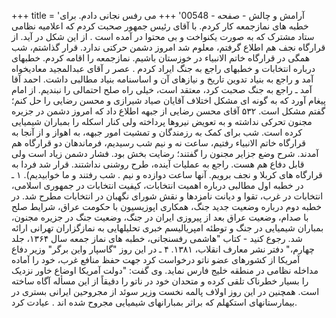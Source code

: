 +++
title = 'آرامش و چالش - صفحه - 00548'
+++
می رفس نجانی دادم. برای خطبه های نمازجمعه کار کردم. با آقای رئیس جمهور صحبت کردم که اعلامیه نظامی ستاد مشترک که به صورت یکنواخت و بی محتوا در آمده است . از این شکل در آید. از قرارگاه نجف هم اطلاع گرفتم، معلوم شد امروز دشمن حرکتی ندارد. قرار گذاشتم، شب همگی در قرارگاه خاتم الانبیاء در خوزستان باشیم. نمازجمعه را اقامه کردم. خطبهای درباره انتخابات و خطبهای راجع به جنگ ایراد کردم . عصر ر آقای عبدالمجید معادیخواه آمد و راجع به بنیاد تدوین تاریخ و نیازهای آن و اساسنامه بنیاد مطالبی داشت. احمد آقا آمد ـ راجع به جنگ صحبت کرد، معتقد است، خیلی راه صلح احتمالی را نبندیم. از امام پیغام آورد که به گونه ای مشکل اختلاف آقایان صیاد شیرازی و محسن رضایی را حل کنم؛ گفتم مشکل است. ۵۳۲ آقای محسن رضایی از جبهه اطلاع داد که امروز دشمن در جزیره مجنون تحرکی نداشته و به تعویض نیروها پرداخته ولی کنار اسکله را بمباران شیمیایی کرده است. شب برای کمک به رزمندگان و تمشیت امور جبهه، به اهواز و از آنجا به قرارگاه خاتم الانبیاء رفتیم، ساعت نه و نیم شب رسیدیم، فرماندهان دو قرارگاه هم آمدند. شرح وضع جزایر مجنون را گفتند؛ رضایت بخش بود. فشار دشمن زیاد است ولی قابل دفاع هم هست. راجع به عملیات آینده، طرح روشنی نداشتند. قرار شد فردا به قرارگاه های کربلا و نجف برویم. آنها ساعت دوازده و نیم . شب رفتند و ما خوابیدیم). ۱ ـ در خطبه اول مطالبی درباره اهمیت انتخابات، کیفیت انتخابات در جمهوری اسلامی، انتخابات در غرب، تقوا و دیانت نامزدها و نقش شورای نگهبان در انتخابات مطرح شد. در خطبه دوم درباره وضعیت جدید جنگ، همکاری اپوزیسیون با حکومت عراق، شرایط صلح با صدام، وضعیت عراق بعد از پیروزی ایران در جنگ، وضعیت جنگ در جزیره مجنون، بمباران شیمیایی در جنگ و توطئه امپریالیسم خبری تحلیلهایی به نمازگزاران تهرانی ارائه شد. رجوع کنید - کتاب "هاشمی رفسنجانی، خطبه های نماز جمعه سال ۱۳۶۴، جلد چهارم،" دفتر نشر معارف انقلاب، ۱۳۸۱. ۴ ـ در این روز "گاسپار واین برگر" وزیر دفاع آمریکا از کشورهای عضو ناتو درخواست کرد جهت حفظ منافع غرب، خود را آماده مداخله نظامی در منطقه خلیج فارس نماید. وی گفت: "دولت آمریکا اوضاع خاور نزدیک را بسیار خطرناک تلقی کرده و متحدان خود در ناتو را دقیقاً از این مسأله آگاه ساخته است. همچنین در این روز اولاف پالمه نخست وزیر سوئد از مجروحین ایرانی بستری در بیمارستانهای استکهلم که براثر بمبارانهای شیمیایی مجروح شده اند . عیادت کرد.